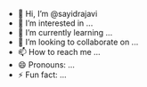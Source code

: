 - 👋 Hi, I’m @sayidrajavi
- 👀 I’m interested in ...
- 🌱 I’m currently learning ...
- 💞️ I’m looking to collaborate on ...
- 📫 How to reach me ...
- 😄 Pronouns: ...
- ⚡ Fun fact: ...

<!---
sayidrajavi/sayidrajavi is a ✨ special ✨ repository because its `README.md` (this file) appears on your GitHub profile.
You can click the Preview link to take a look at your changes.
--->
